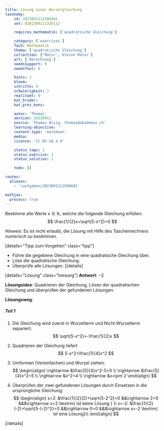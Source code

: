 ```yaml
---
title: Lösung einer Wurzelgleichung
taxonomy:
	id: 2023091212586601
	set: 0202309121326112

	requires_mathematik: ['quadratische Gleichung']

	category: ['exercises']
	fach: Mathematik
	thema: ['quadratische Gleichung']
	collection: ['Matur','kleine Matur']
	art: ['Berechnung']
	needsSupport: 0
	needsTool: 0

	hints: 1
	bloom: 
	schritte: 4
	schwierigkeit: 2
	realitaet: 0
	kat_bruder:
	kat_proz_konz: 

	autor: 'Thomas'
	version: 20230911
	source: 'Thomas Bisig, thomas@akademix.ch'
	learning-objective: ''
	content-type: 'markdown'
	media: 
	licence: 'CC BY-SA 4.0'

	status_tags: 1
	status_exercise: 1
	status_solution: 1

	todo: []

routes:
  aliases:
    - '/aufgaben/2023091212586601'

mathjax:
  process: true
---
```

Bestimme alle Werte $x \in \mathbb{R}$, welche die folgende Gleichung erfüllen:
$$
\frac{1}{2}x+\sqrt{5-x^2}=0
$$

Hinweis: Es ist nicht erlaubt, die Lösung mit Hilfe des Taschenrechners numerisch zu bestimmen.

[details="Tipp zum Vorgehen" class="tipp"]
- Führe die gegebene Gleichung in eine quadratische Gleichung über.
- Löse die quadratische Gleichung.
- Überprüfe alle Lösungen.
[/details]

[details="Lösung" class="loesung"]
**Antwort**: $-2$

**Lösungsidee**: Quadrieren der Gleichung, Lösen der quadratischen Gleichung und überprüfen der gefundenen Lösungen.

**Lösungsweg**:

##### Teil 1
1. Die Gleichung wird zuerst in Wurzelterm und Nicht-Wurzelterm separiert:
$$
\sqrt{5-x^2}=-\frac{1}{2}x
$$

2. Quadrieren der Gleichung liefert
$$
5-x^2=\frac{1}{4}x^2
$$

3. Umformen (Vereinfachen) und Wurzel ziehen:
$$
\begin{align}
\rightarrow &\frac{5}{4}x^2-5=0 \\
\rightarrow &\frac{5}{4}x^2=5 \\
\rightarrow &x^2=4 \\
\rightarrow &x=\pm 2
\end{align}
$$

4. Überprüfen der zwei gefundenen Lösungen durch Einsetzen in die ursprüngliche Gleichung:
$$
\begin{align}
x=2: &\frac{1}{2}(2)+\sqrt{5-2^2}=0 &&\rightarrow 2=0 &&&\rightarrow x=2 \textrm{ ist keine Lösung
} \\
x=-2: &\frac{1}{2}(-2)+\sqrt{5-(-2)^2}=0 &&\rightarrow 0=0 &&&\rightarrow x=-2 \textrm{ ist eine Lösung}\\
\end{align}
$$

[/details]